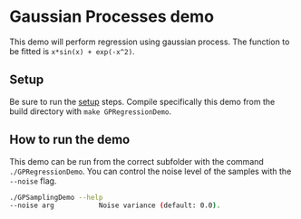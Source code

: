# Gaussian Processes demo

This demo will perform regression using gaussian process. The function to be fitted
is `x*sin(x) + exp(-x^2)`.

## Setup 

Be sure to run the [setup](https://github.com/phineasng/MLearn/tree/master/demos) steps.
Compile specifically this demo from the build directory with `make GPRegressionDemo`.

## How to run the demo

This demo can be run from the correct subfolder with the command
`./GPRegressionDemo`. You can control the noise level of the samples
with the `--noise` flag.

```bash
./GPSamplingDemo --help
--noise arg           Noise variance (default: 0.0).
```